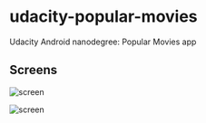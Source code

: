 # udacity-popular-movies
Udacity Android nanodegree: Popular Movies app


Screens
--------

![screen](https://raw.github.com/ewintory/udacity-popular-movies/master/movies-tablet.png)

![screen](https://raw.github.com/ewintory/udacity-popular-movies/master/movies-tablet-land.png)
